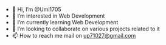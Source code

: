 - 👋 Hi, I’m @Umi1705
- 👀 I’m interested in Web Development  
- 🌱 I’m currently learning Web Development
- 💞️ I’m looking to collaborate on various projects related to it
- 📫 How to reach me mail on up71027@gmail.com
<!---
Umi1705/Umi1705 is a ✨ special ✨ repository because its `README.md` (this file) appears on your GitHub profile.
You can click the Preview link to take a look at your changes.
--->
